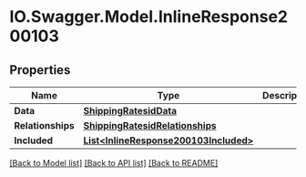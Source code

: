 # IO.Swagger.Model.InlineResponse200103
## Properties

Name | Type | Description | Notes
------------ | ------------- | ------------- | -------------
**Data** | [**ShippingRatesidData**](ShippingRatesidData.md) |  | [optional] 
**Relationships** | [**ShippingRatesidRelationships**](ShippingRatesidRelationships.md) |  | [optional] 
**Included** | [**List&lt;InlineResponse200103Included&gt;**](InlineResponse200103Included.md) |  | [optional] 

[[Back to Model list]](../README.md#documentation-for-models) [[Back to API list]](../README.md#documentation-for-api-endpoints) [[Back to README]](../README.md)

